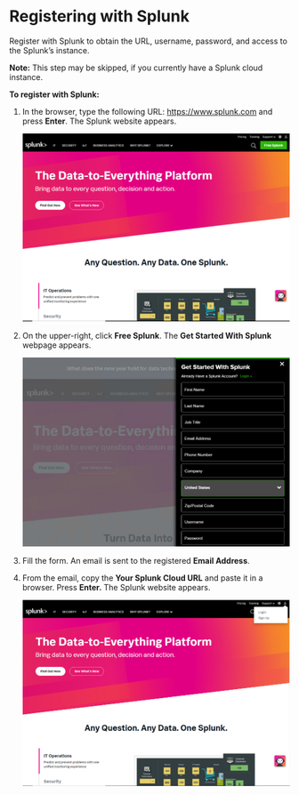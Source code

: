 [title]: # (Registering with Splunk)
[tags]: # (introduction)
[priority]: # (101)
# Registering with Splunk

Register with Splunk to obtain the URL, username, password, and access to the
Splunk’s instance.

**Note:** This step may be skipped, if you currently have a Splunk cloud
instance.

**To register with Splunk:**

1. In the browser, type the following URL: <https://www.splunk.com> and press
    **Enter**. The Splunk website appears.

    ![Splunk website](images/62691547cfb8c0faef339a264cd1fec8.png)

1. On the upper-right, click **Free Splunk**. The **Get Started With Splunk**
    webpage appears.

    ![*Free Splunk](images/7b30233c714c5839860f620f61b21272.png)
1. Fill the form. An email is sent to the registered **Email Address**.

1. From the email, copy the **Your Splunk Cloud URL** and paste it in a
    browser. Press **Enter.** The Splunk website appears.

    ![Splunk Cloud URL](images/897de8c06289a769972c0dbb6c777309.png)